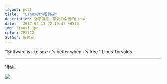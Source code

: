 ```yaml
---
layout: post
title:  "Linux的鸡零狗碎"
description: 强忍蛋疼，享受命令行的Linux
date:   2017-04-13 22:10:47 +0530
img: linux1.jpg
color: 7E57C2
author: 兽师兄
---
```


"Software is like sex: it's better when it's free." Linus Torvalds

---
待续...


![]({{site.baseurl}}/images/linux2.jpg)